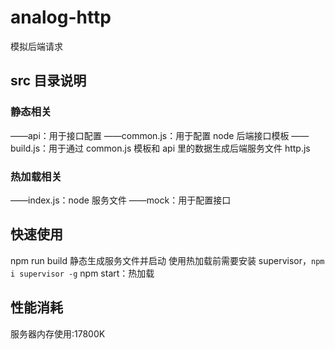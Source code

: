 # analog-http

模拟后端请求

## src 目录说明

### 静态相关

——api：用于接口配置
——common.js：用于配置 node 后端接口模板
——build.js：用于通过 common.js 模板和 api 里的数据生成后端服务文件 http.js

### 热加载相关

——index.js：node 服务文件
——mock：用于配置接口

## 快速使用

npm run build 静态生成服务文件并启动
使用热加载前需要安装 supervisor，`npm i supervisor -g`
npm start：热加载

## 性能消耗

服务器内存使用:17800K
